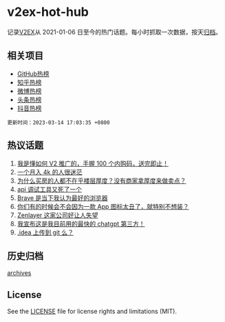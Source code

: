 # v2ex-hot-hub

 记录[V2EX](https://www.v2ex.com/)从 2021-01-06 日至今的热门话题。每小时抓取一次数据，按天[归档](archives)。
 
 ## 相关项目

- [GitHub热榜](https://github.com/it985/github-hot-hub)
- [知乎热榜](https://github.com/it985/zhihu-hot-hub)
- [微博热榜](https://github.com/it985/weibo-hot-hub)
- [头条热榜](https://github.com/it985/toutiao-hot-hub)
- [抖音热榜](https://github.com/it985/douyin-hot-hub)


 `更新时间：2023-03-14 17:03:35 +0800`

## 热议话题

1. [我是懂如何 V2 推广的，手握 100 个内购码，送完即止！](https://www.v2ex.com/t/923752)
1. [一个月入 4k 的人很迷茫](https://www.v2ex.com/t/923756)
1. [为什么买房的人都不在乎楼层厚度？没有商家拿厚度来做卖点？](https://www.v2ex.com/t/923760)
1. [api 调试工具又死了一个](https://www.v2ex.com/t/923819)
1. [Brave 是当下我认为最好的浏览器](https://www.v2ex.com/t/923789)
1. [你们有的时候会不会因为一款 App 图标太丑了，就特别不想装？](https://www.v2ex.com/t/923712)
1. [Zenlayer 这家公司好让人失望](https://www.v2ex.com/t/923728)
1. [我宣布这是我目前用的最快的 chatgpt 第三方！](https://www.v2ex.com/t/923757)
1. [.idea 上传到 git 么？](https://www.v2ex.com/t/923749)

## 历史归档

[archives](archives)

## License

See the [LICENSE](LICENSE) file for license rights and limitations (MIT).
